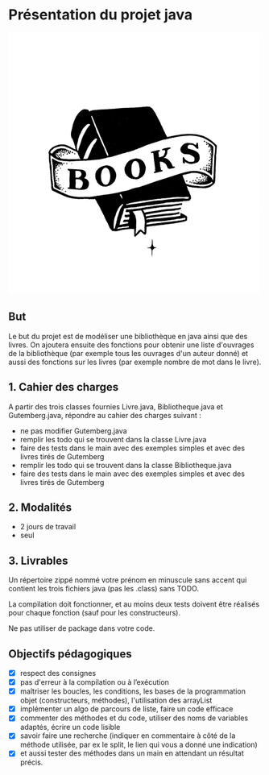 # Présentation du projet java

![img](books.gif)

## But

Le but du projet est de modéliser une bibliothèque en java ainsi que des livres. On ajoutera ensuite des fonctions pour obtenir une liste d'ouvrages de la bibliothèque (par exemple tous les ouvrages d'un auteur donné) et aussi des fonctions sur les livres (par exemple nombre de mot dans le livre).

## 1. Cahier des charges

A partir des trois classes fournies Livre.java, Bibliotheque.java et Gutemberg.java, répondre au cahier des charges suivant :

- ne pas modifier Gutemberg.java
- remplir les todo qui se trouvent dans la classe Livre.java
- faire des tests dans le main avec des exemples simples et avec des livres tirés de Gutemberg
- remplir les todo qui se trouvent dans la classe Bibliotheque.java
- faire des tests dans le main avec des exemples simples et avec des livres tirés de Gutemberg


## 2. Modalités

- 2 jours de travail
- seul

## 3. Livrables

Un répertoire zippé nommé votre prénom en minuscule sans accent qui contient les trois fichiers java (pas les .class) sans TODO.

La compilation doit fonctionner, et au moins deux tests doivent être réalisés pour chaque fonction (sauf pour les constructeurs).

Ne pas utiliser de package dans votre code.


## Objectifs pédagogiques

- [X] respect des consignes
- [X] pas d'erreur à la compilation ou à l’exécution
- [X] maîtriser les boucles, les conditions, les bases de la programmation objet (constructeurs, méthodes), l'utilisation des arrayList
- [X] implémenter un algo de parcours de liste, faire un code efficace
- [x] commenter des méthodes et du code, utiliser des noms de variables adaptés, écrire un code lisible
- [X] savoir faire une recherche (indiquer en commentaire à côté de la méthode utilisée, par ex le split, le lien qui vous a donné une indication)
- [X] et aussi tester des méthodes dans un main en attendant un résultat précis.
